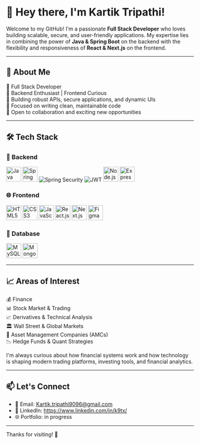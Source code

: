 # 👋 Hey there, I'm Kartik Tripathi!

Welcome to my GitHub! I'm a passionate **Full Stack Developer** who loves building scalable, secure, and user-friendly applications. My expertise lies in combining the power of **Java & Spring Boot** on the backend with the flexibility and responsiveness of **React & Next.js** on the frontend.

---

## 💼 About Me

🔹 Full Stack Developer  
🔹 Backend Enthusiast | Frontend Curious  
🔹 Building robust APIs, secure applications, and dynamic UIs  
🔹 Focused on writing clean, maintainable code  
🔹 Open to collaboration and exciting new opportunities  

---

## 🛠️ Tech Stack

### 🚀 Backend

<p align="left">
  <img src="https://cdn.jsdelivr.net/gh/devicons/devicon/icons/java/java-original.svg" alt="Java" width="40" height="40"/>
  <img src="https://cdn.jsdelivr.net/gh/devicons/devicon/icons/spring/spring-original.svg" alt="Spring Boot" width="40" height="40"/>
  <img src="https://img.shields.io/badge/Spring%20Security-6DB33F?style=for-the-badge&logo=springsecurity&logoColor=white" alt="Spring Security"/>
  <img src="https://img.shields.io/badge/JWT-000000?style=for-the-badge&logo=JSON%20web%20tokens&logoColor=white" alt="JWT"/>
  <img src="https://cdn.jsdelivr.net/gh/devicons/devicon/icons/nodejs/nodejs-original.svg" alt="Node.js" width="40" height="40"/>
  <img src="https://cdn.jsdelivr.net/gh/devicons/devicon/icons/express/express-original.svg" alt="Express.js" width="40" height="40"/>
</p>

### 🌐 Frontend

<p align="left">
  
<p align="left">
  <img src="https://cdn.jsdelivr.net/gh/devicons/devicon/icons/html5/html5-original.svg" alt="HTML5" width="40" height="40"/>
  <img src="https://cdn.jsdelivr.net/gh/devicons/devicon/icons/css3/css3-original.svg" alt="CSS3" width="40" height="40"/>
  <img src="https://cdn.jsdelivr.net/gh/devicons/devicon/icons/javascript/javascript-original.svg" alt="JavaScript" width="40" height="40"/>
  <img src="https://cdn.jsdelivr.net/gh/devicons/devicon/icons/react/react-original.svg" alt="React.js" width="40" height="40"/>
  <img src="https://cdn.jsdelivr.net/gh/devicons/devicon/icons/nextjs/nextjs-original.svg" alt="Next.js" width="40" height="40"/>
  <img src="https://cdn.jsdelivr.net/gh/devicons/devicon/icons/figma/figma-original.svg" alt="Figma" width="40" height="40"/>
</p>

### 💾 Database

<p align="left">
  <img src="https://cdn.jsdelivr.net/gh/devicons/devicon/icons/mysql/mysql-original.svg" alt="MySQL" width="40" height="40"/>
  <img src="https://cdn.jsdelivr.net/gh/devicons/devicon/icons/mongodb/mongodb-original.svg" alt="MongoDB" width="40" height="40"/>
</p>

---
## 📈 Areas of Interest

💰 Finance  
📊 Stock Market & Trading  
📈 Derivatives & Technical Analysis  
🏛️ Wall Street & Global Markets  
🏦 Asset Management Companies (AMCs)  
📉 Hedge Funds & Quant Strategies

I'm always curious about how financial systems work and how technology is shaping modern trading platforms, investing tools, and financial analytics.

---
## 📫 Let's Connect

- 📧 Email: Kartik.tripathi9096@gmail.com 
- 💼 LinkedIn: https://www.linkedin.com/in/k9tx/
- 🌐 Portfolio: in progress

---

Thanks for visiting! 🌟
